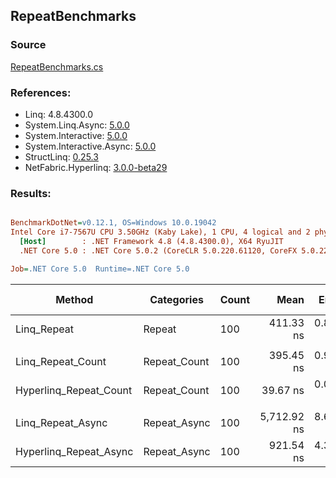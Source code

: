 ﻿## RepeatBenchmarks

### Source
[RepeatBenchmarks.cs](../NetFabric.Hyperlinq.Benchmarks/Benchmarks/RepeatBenchmarks.cs)

### References:
- Linq: 4.8.4300.0
- System.Linq.Async: [5.0.0](https://www.nuget.org/packages/System.Linq.Async/5.0.0)
- System.Interactive: [5.0.0](https://www.nuget.org/packages/System.Interactive/5.0.0)
- System.Interactive.Async: [5.0.0](https://www.nuget.org/packages/System.Interactive.Async/5.0.0)
- StructLinq: [0.25.3](https://www.nuget.org/packages/StructLinq/0.25.3)
- NetFabric.Hyperlinq: [3.0.0-beta29](https://www.nuget.org/packages/NetFabric.Hyperlinq/3.0.0-beta29)

### Results:
``` ini

BenchmarkDotNet=v0.12.1, OS=Windows 10.0.19042
Intel Core i7-7567U CPU 3.50GHz (Kaby Lake), 1 CPU, 4 logical and 2 physical cores
  [Host]        : .NET Framework 4.8 (4.8.4300.0), X64 RyuJIT
  .NET Core 5.0 : .NET Core 5.0.2 (CoreCLR 5.0.220.61120, CoreFX 5.0.220.61120), X64 RyuJIT

Job=.NET Core 5.0  Runtime=.NET Core 5.0  

```
|                 Method |   Categories | Count |        Mean |    Error |   StdDev | Ratio | RatioSD |  Gen 0 | Gen 1 | Gen 2 | Allocated |
|----------------------- |------------- |------ |------------:|---------:|---------:|------:|--------:|-------:|------:|------:|----------:|
|            Linq_Repeat |       Repeat |   100 |   411.33 ns | 0.895 ns | 0.793 ns |     ? |       ? | 0.0191 |     - |     - |      40 B |
|                        |              |       |             |          |          |       |         |        |       |       |           |
|      Linq_Repeat_Count | Repeat_Count |   100 |   395.45 ns | 0.913 ns | 0.809 ns |  1.00 |    0.00 | 0.0153 |     - |     - |      32 B |
| Hyperlinq_Repeat_Count | Repeat_Count |   100 |    39.67 ns | 0.053 ns | 0.047 ns |  0.10 |    0.00 |      - |     - |     - |         - |
|                        |              |       |             |          |          |       |         |        |       |       |           |
|      Linq_Repeat_Async | Repeat_Async |   100 | 5,712.92 ns | 8.605 ns | 8.049 ns |  1.00 |    0.00 | 0.0229 |     - |     - |      48 B |
| Hyperlinq_Repeat_Async | Repeat_Async |   100 |   921.54 ns | 4.343 ns | 3.391 ns |  0.16 |    0.00 |      - |     - |     - |         - |

